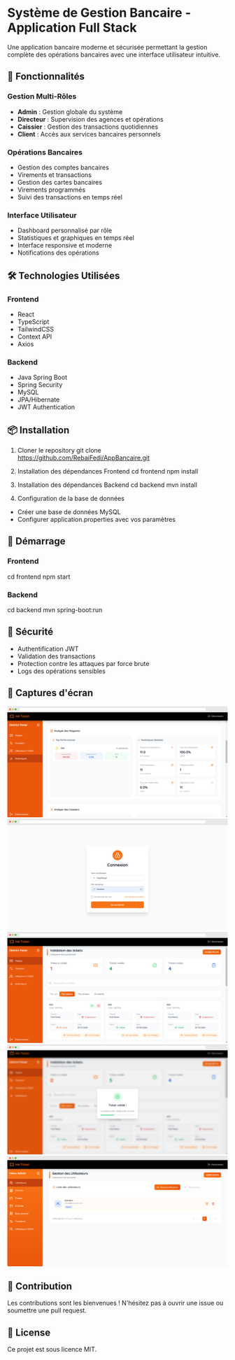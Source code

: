 # Système de Gestion Bancaire - Application Full Stack

Une application bancaire moderne et sécurisée permettant la gestion complète des opérations bancaires avec une interface utilisateur intuitive.

## 🚀 Fonctionnalités

### Gestion Multi-Rôles
- **Admin** : Gestion globale du système
- **Directeur** : Supervision des agences et opérations
- **Caissier** : Gestion des transactions quotidiennes
- **Client** : Accès aux services bancaires personnels

### Opérations Bancaires
- Gestion des comptes bancaires
- Virements et transactions
- Gestion des cartes bancaires
- Virements programmés
- Suivi des transactions en temps réel

### Interface Utilisateur
- Dashboard personnalisé par rôle
- Statistiques et graphiques en temps réel
- Interface responsive et moderne
- Notifications des opérations

## 🛠 Technologies Utilisées

### Frontend
- React
- TypeScript
- TailwindCSS
- Context API
- Axios

### Backend
- Java Spring Boot
- Spring Security
- MySQL
- JPA/Hibernate
- JWT Authentication

## 📦 Installation

1. Cloner le repository
git clone https://github.com/RebaiFedi/AppBancaire.git

2. Installation des dépendances Frontend
cd frontend
npm install


3. Installation des dépendances Backend
cd backend
mvn install


4. Configuration de la base de données
- Créer une base de données MySQL
- Configurer application.properties avec vos paramètres

## 🚀 Démarrage

### Frontend
cd frontend
npm start

### Backend
cd backend
mvn spring-boot:run


## 🔐 Sécurité
- Authentification JWT
- Validation des transactions
- Protection contre les attaques par force brute
- Logs des opérations sensibles

## 📱 Captures d'écran
![Capture d'écran](/screenshot1.png)
![Capture d'écran](/screenshot2.png)
![Capture d'écran](/screenshot3.png)
![Capture d'écran](/screenshot4.png)
![Capture d'écran](/screenshot5.png)


## 🤝 Contribution
Les contributions sont les bienvenues ! N'hésitez pas à ouvrir une issue ou soumettre une pull request.

## 📝 License
Ce projet est sous licence MIT.
